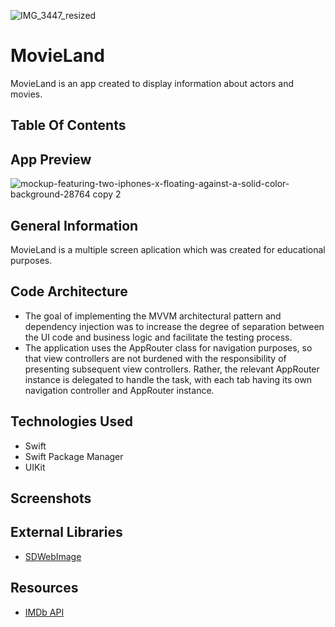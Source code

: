 ![IMG_3447_resized](https://user-images.githubusercontent.com/124930897/236702931-2230bd3b-81ef-4f0e-9b54-8943347dc771.jpg)

# MovieLand
MovieLand is an app created to display information about actors and movies.
## Table Of Contents
## App Preview

![mockup-featuring-two-iphones-x-floating-against-a-solid-color-background-28764 copy 2](https://user-images.githubusercontent.com/124930897/236704056-7014d7f1-cdc5-4f29-96b2-415588784a6d.png)
## General Information
MovieLand is a multiple screen aplication which was created for educational purposes.
## Code Architecture
   * The goal of implementing the MVVM architectural pattern and dependency injection was to increase the degree of separation between the UI code and business logic and facilitate the testing process.
   * The application uses the AppRouter class for navigation purposes, so that view controllers are not burdened with the responsibility of presenting subsequent view controllers. Rather, the relevant AppRouter instance is delegated to handle the task, with each tab having its own navigation controller and AppRouter instance.
## Technologies Used
   * Swift
   * Swift Package Manager
   * UIKit
## Screenshots
## External Libraries
   * [SDWebImage](https://github.com/SDWebImage/SDWebImage)
## Resources
   * [IMDb API](https://imdb-api.com/api)
